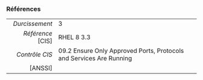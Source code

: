 ### Références

|                 |    |
|----------------:|:---|
|   *Durcissement*| 3 |
|*Référence* [CIS]| RHEL 8 3.3 |
|   *Contrôle CIS*| 09.2 Ensure Only Approved Ports, Protocols and Services Are Running |
|          [ANSSI]|  |
